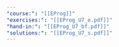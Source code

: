 ```yaml
---
"course:": "[[EProg]]"
"exercises:": "[[EProg_U7_e.pdf]]"
"hand-in:": "[[EProg_U7_bf.pdf]]"
"solutions:": "[[EProg_U7_s.pdf]]"
---
```

